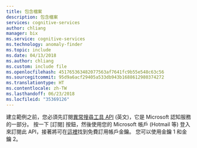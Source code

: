 ```yaml
---
title: 包含檔案
description: 包含檔案
services: cognitive-services
author: chliang
manager: bix
ms.service: cognitive-services
ms.technology: anomaly-finder
ms.topic: include
ms.date: 04/13/2018
ms.author: chliang
ms.custom: include file
ms.openlocfilehash: 451765363482077563af7641fc9b55e548c63c56
ms.sourcegitcommit: 95d9a6acf29405a533db943b1688612980374272
ms.translationtype: HT
ms.contentlocale: zh-TW
ms.lasthandoff: 06/23/2018
ms.locfileid: "35369126"
---
```

建立範例之前，您必須先訂閱[異常搜尋工具 API](https://labs.cognitive.microsoft.com/en-us/project-anomaly-finder) \(英文\)，它是 Microsoft 認知服務的一部分。 按一下 [訂閱] 按鈕，然後使用您的 Microsoft 帳戶 (Hotmail 等) 登入來訂閱此 API，接著將可在[這裡](https://labs.cognitive.microsoft.com/en-us/subscriptions?productId=/products/AnomalyDetection.Preview&source=labs)找到免費訂用帳戶金鑰。 您可以使用金鑰 1 和金鑰 2。 